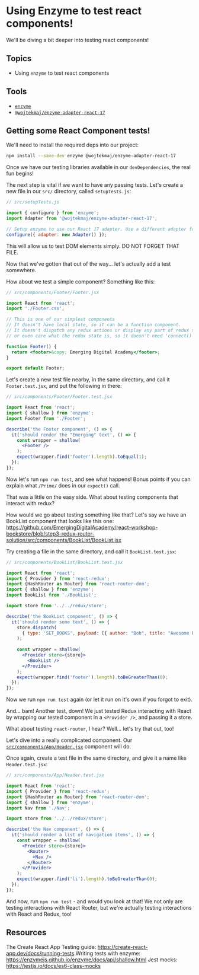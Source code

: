 # Using Enzyme to test react components!

We'll be diving a bit deeper into testing react components!

## Topics

- Using `enzyme` to test react components

## Tools

- [`enzyme`](https://enzymejs.github.io/enzyme/)
- [`@wojtekmaj/enzyme-adapter-react-17`](https://enzymejs.github.io/enzyme/)

## Getting some React Component tests!

We'll need to install the required deps into our project:
```bash
npm install --save-dev enzyme @wojtekmaj/enzyme-adapter-react-17
```

Once we have our testing libraries available in our `devDependencies`, the real fun begins!

The next step is vital if we want to have any passing tests. Let's create a new file in our `src/` directory, called `setupTests.js`:
```js
// src/setupTests.js

import { configure } from 'enzyme';
import Adapter from '@wojtekmaj/enzyme-adapter-react-17';

// Setup enzyme to use our React 17 adapter. Use a different adapter for different versions!
configure({ adapter: new Adapter() });
```

This will allow us to test DOM elements simply. DO NOT FORGET THAT FILE.

Now that we've gotten that out of the way... let's actually add a test somewhere.

How about we test a simple component? Something like this:
```jsx
// src/components/Footer/Footer.jsx

import React from 'react';
import './Footer.css';

// This is one of our simplest components
// It doesn't have local state, so it can be a function component.
// It doesn't dispatch any redux actions or display any part of redux state
// or even care what the redux state is, so it doesn't need 'connect()'

function Footer() {
  return <footer>&copy; Emerging Digital Academy</footer>;
}

export default Footer;
```

Let's create a new test file nearby, in the same directory, and call it `Footer.test.jsx`, and put the following in there:
```jsx
// src/components/Footer/Footer.test.jsx

import React from 'react';
import { shallow } from 'enzyme';
import Footer from './Footer';

describe('the Footer component', () => {
  it('should render the "Emerging" text', () => {
    const wrapper = shallow(
      <Footer />
    );
    expect(wrapper.find('footer').length).toEqual(1);
  });
});
```

Now let's run `npm run test`, and see what happens! Bonus points if you can explain what `/Prime/` does in our `expect()` call.

That was a little on the easy side. What about testing components that interact with redux?

How would we go about testing something like that? Let's say we have an BookList component that looks like this one: https://github.com/EmergingDigitalAcademy/react-workshop-bookstore/blob/step3-redux-router-solution/src/components/BookList/BookList.jsx

Try creating a file in the same directory, and call it `BookList.test.jsx`:
```jsx
// src/components/BookList/BookList.test.jsx

import React from 'react';
import { Provider } from 'react-redux';
import {HashRouter as Router} from 'react-router-dom';
import { shallow } from 'enzyme';
import BookList from './BookList';

import store from '../../redux/store';

describe('the BookList component', () => {
  it('should render some text', () => {
    store.dispatch(
      { type: 'SET_BOOKS', payload: [{ author: "Bob", title: "Awesome book" }] },
    );
 
    const wrapper = shallow(
      <Provider store={store}>
        <BookList />
      </Provider>
    );
    expect(wrapper.find('footer').length).toBeGreaterThan(0);
  });
});
```

Now we run `npm run test` again (or let it run on it's own if you forgot to exit).

And... bam! Another test, down! We just tested Redux interacting with React by wrapping our tested component in a `<Provider />`, and passing it a store.

What about testing `react-router`, I hear? Well... let's try that out, too!

Let's dive into a really complicated component. Our [`src/components/App/Header.jsx`](https://github.com/EmergingDigitalAcademy/react-workshop-bookstore/blob/step3-redux-router-solution/src/components/App/Header.jsx) component will do.

Once again, create a test file in the same directory, and give it a name like `Header.test.jsx`:
```jsx
// src/components/App/Header.test.jsx

import React from 'react';
import { Provider } from 'react-redux';
import {HashRouter as Router} from 'react-router-dom';
import { shallow } from 'enzyme';
import Nav from './Nav';

import store from '../../redux/store';

describe('the Nav component', () => {
  it('should render a list of navigation items', () => {
    const wrapper = shallow(
      <Provider store={store}>
        <Router>
          <Nav />
        </Router>
      </Provider>
    );
    expect(wrapper.find('li').length).toBeGreaterThan(0);
  });
});
```

And now, run `npm run test` - and would you look at that! We not only are testing interactions with React Router, but we're actually testing interactions with React and Redux, too!


## Resources

The Create React App Testing guide: https://create-react-app.dev/docs/running-tests
Writing tests with enzyme: https://enzymejs.github.io/enzyme/docs/api/shallow.html
Jest mocks: https://jestjs.io/docs/es6-class-mocks
